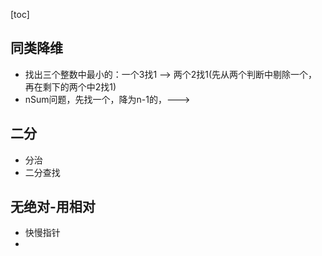 [toc]


## 同类降维
- 找出三个整数中最小的：一个3找1 --> 两个2找1(先从两个判断中剔除一个，再在剩下的两个中2找1)
- nSum问题，先找一个，降为n-1的，--->


## 二分

- 分治
- 二分查找



## 无绝对-用相对

- 快慢指针
- 
